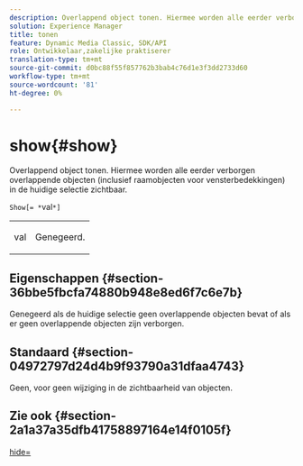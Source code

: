 ```yaml
---
description: Overlappend object tonen. Hiermee worden alle eerder verborgen overlappende objecten (inclusief raamobjecten voor vensterbedekkingen) in de huidige selectie zichtbaar.
solution: Experience Manager
title: tonen
feature: Dynamic Media Classic, SDK/API
role: Ontwikkelaar,zakelijke praktiserer
translation-type: tm+mt
source-git-commit: d0bc88f55f857762b3bab4c76d1e3f3dd2733d60
workflow-type: tm+mt
source-wordcount: '81'
ht-degree: 0%

---
```



# show{#show}

Overlappend object tonen. Hiermee worden alle eerder verborgen overlappende objecten (inclusief raamobjecten voor vensterbedekkingen) in de huidige selectie zichtbaar.

`Show[= *`val`*]`

<table id="simpletable_88D25B9C8E0A47EF90C8ABEBDE777183"> 
 <tr class="strow"> 
  <td class="stentry"> <p><span class="varname"> val</span> </p> </td> 
  <td class="stentry"> <p>Genegeerd. </p></td> 
 </tr> 
</table>

## Eigenschappen {#section-36bbe5fbcfa74880b948e8ed6f7c6e7b}

Genegeerd als de huidige selectie geen overlappende objecten bevat of als er geen overlappende objecten zijn verborgen.

## Standaard {#section-04972797d24d4b9f93790a31dfaa4743}

Geen, voor geen wijziging in de zichtbaarheid van objecten.

## Zie ook {#section-2a1a37a35dfb41758897164e14f0105f}

[hide=](../../../../../ir-api/http-protocol/image-rendering-api-ref/c-ir-http-protocol-ref/c-ir-http-protocol-command-reference/r-ir-hide.md#reference-681b9782f90a45b18ed50292ab2c096c)
